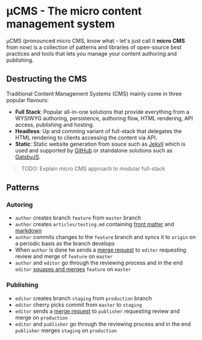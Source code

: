# µCMS - The micro content management system

µCMS (pronounced micro CMS, know what - let's just call it **micro CMS** from now) is a collection of patterns and libraries of open-source best practices and tools that lets you manage your content authoring and publishing.

## Destructing the CMS

Traditional Content Management Systems (CMS) mainly come in three popular flavours:

- **Full Stack**: Popular all-in-one solutions that provide everything from a WYSIWYG authoring, persistence, authoring flow, HTML rendering, API access, publishing and hosting.
- **Headless**: Up and comming variant of full-stack that delegates the HTML rendering to clients accessing the content via API.
- **Static**: Static website generation from souce such as [Jekyll](https://jekyllrb.com/) which is used and supported by [GitHub](https://github.com/) or standalone solutions such as [GatsbyJS](https://www.gatsbyjs.org/).

> TODO: Explain micro CMS approach to modular full-stack

## Patterns

### Autoring

- `author` creates branch `feature` from `master` branch
- `author` creates `articles/testing.md` containing [front matter](https://jekyllrb.com/docs/front-matter/) and [markdown](https://daringfireball.net/projects/markdown/syntax)
- `author` commits changes to the `feature` branch and syncs it to `origin` on a periodic basis as the branch develops
- When `author` is done he sends a [merge request](https://docs.gitlab.com/ee/user/project/merge_requests/) to `editor` requesting review and merge of `feature` on `master`
- `author` and `editor` go through the reviewing process and in the end `editor` [squases and merges](https://docs.gitlab.com/ee/user/project/merge_requests/squash_and_merge.html) `feature` on `master`

### Publishing

- `editor` creates branch `staging` from `production` branch
- `editor` cherry picks commit from `master` to `staging`
- `editor` sends a [merge request](https://docs.gitlab.com/ee/user/project/merge_requests/) to `publisher` requesting review and merge on `production`
- `editor` and `publisher` go through the reviewing process and in the end `publisher` merges `staging` on `production`